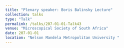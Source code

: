 ```yaml
---
title: "Plenary speaker: Boris Balinsky Lecture"
collection: talks
type: "Talk"
permalink: /talks/207-01-01-Talk43
venue: "Microscopical Society of South Africa"
date: 207-01-01
location: "Nelson Mandela Metropolitan University "
---
```

